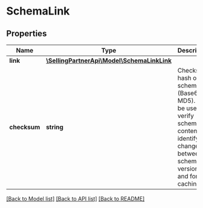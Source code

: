 # SchemaLink

## Properties
Name | Type | Description | Notes
------------ | ------------- | ------------- | -------------
**link** | [**\SellingPartnerApi\Model\SchemaLinkLink**](SchemaLinkLink.md) |  | 
**checksum** | **string** | Checksum hash of the schema (Base64 MD5). Can be used to verify schema contents, identify changes between schema versions, and for caching. | 

[[Back to Model list]](../README.md#documentation-for-models) [[Back to API list]](../README.md#documentation-for-api-endpoints) [[Back to README]](../README.md)


